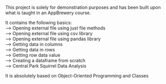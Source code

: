 This project is solely for demonstration purposes and has been built upon what is taught in an AppBrewery course.

It contains the following basics:\
--> Opening external file using just file methods\
--> Opening external file using csv library\
--> Opening external file using pandas library\
--> Getting data in columns\
--> Getting data in rows\
--> Getting row data value\
--> Creating a dataframe from scratch\
--> Central Park Squirrel Data Analysis


It is absolutely based on Object-Oriented Programming and Classes

